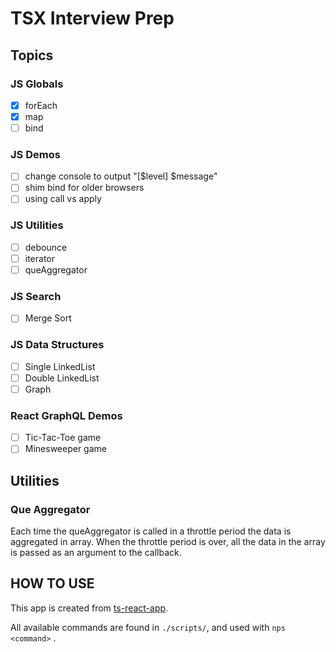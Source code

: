 # TSX Interview Prep

## Topics

### JS Globals

- [x] forEach
- [x] map
- [ ] bind

### JS Demos

- [ ] change console to output "[$level] $message"
- [ ] shim bind for older browsers
- [ ] using call vs apply

### JS Utilities

- [ ] debounce
- [ ] iterator
- [ ] queAggregator

### JS Search

- [ ] Merge Sort

### JS Data Structures

- [ ] Single LinkedList
- [ ] Double LinkedList
- [ ] Graph

### React GraphQL Demos

- [ ] Tic-Tac-Toe game
- [ ] Minesweeper game

## Utilities

### Que Aggregator

Each time the queAggregator is called in a throttle period the data is aggregated in array.
When the throttle period is over, all the data in the array is passed as an argument to the callback.

## HOW TO USE

This app is created from [ts-react-app](https://github.com/Falieson/2018-typescript-react-app).

All available commands are found in `./scripts/`, and used with `nps <command>` .
